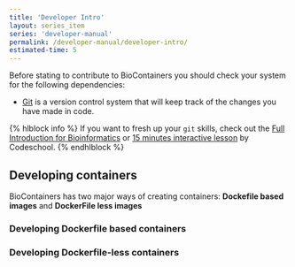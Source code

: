 ```yaml
---
title: 'Developer Intro'
layout: series_item
series: 'developer-manual'
permalink: /developer-manual/developer-intro/
estimated-time: 5
---
```


Before stating to contribute to BioContainers you should check your system for the following dependencies:

* [Git](https://github.com) is a version control system that will keep track of the changes you have made in code.

{% hlblock info %}
If you want to fresh up your `git` skills, check out the [Full Introduction for Bioinformatics](http://journals.plos.org/ploscompbiol/article?id=10.1371/journal.pcbi.1004947) or [15 minutes interactive lesson](https://try.github.io/levels/1/challenges/1) by Codeschool.
{% endhlblock %}


Developing containers
-----------------------

BioContainers has two major ways of creating containers: **Dockefile based images** and **DockerFile less images**

### Developing Dockerfile based containers



### Developing Dockerfile-less containers
